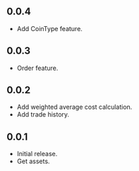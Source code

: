 ## 0.0.4

- Add CoinType feature.

## 0.0.3

- Order feature.

## 0.0.2

- Add weighted average cost calculation.
- Add trade history.

## 0.0.1

- Initial release.
- Get assets.
